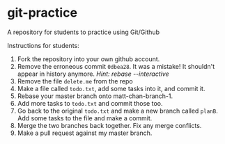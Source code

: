 # git-practice
A repository for students to practice using Git/Github

Instructions for students:
1. Fork the repository into your own github account.
2. Remove the erroneous commit `0dbea28`. It was a mistake! It shouldn't appear in history anymore. *Hint: rebase --interactive*
3. Remove the file `delete.me` from the repo
4. Make a file called `todo.txt`, add some tasks into it, and commit it.
5. Rebase your master branch onto matt-chan-branch-1.
6. Add more tasks to `todo.txt` and commit those too.
7. Go back to the original `todo.txt` and make a new branch called `planB`. Add some tasks to the file and make a commit.
8. Merge the two branches back together. Fix any merge conflicts.
9. Make a pull request against my master branch. 
